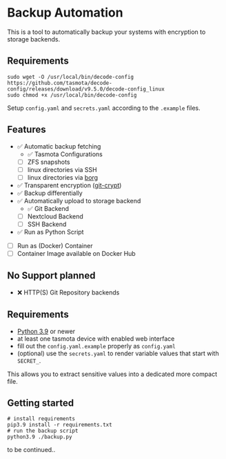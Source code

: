# Backup Automation
This is a tool to automatically backup your systems with encryption to storage backends.

## Requirements
```
sudo wget -O /usr/local/bin/decode-config https://github.com/tasmota/decode-config/releases/download/v9.5.0/decode-config_linux
sudo chmod +x /usr/local/bin/decode-config
```

Setup `config.yaml` and `secrets.yaml` according to the `.example` files.

## Features

- ✅ Automatic backup fetching
    - ✅ Tasmota Configurations
    - [ ] ZFS snapshots
    - [ ] linux directories via SSH
    - [ ] linux directories via [borg](https://www.borgbackup.org/)
- ✅ Transparent encryption ([git-crypt](https://github.com/AGWA/git-crypt))
- ✅ Backup differentially
- ✅ Automatically upload to storage backend
    - ✅ Git Backend
    - [ ] Nextcloud Backend
    - [ ] SSH Backend
- ✅ Run as Python Script
- [ ] Run as (Docker) Container
- [ ] Container Image available on Docker Hub

## No Support planned
- ❌ HTTP(S) Git Repository backends

## Requirements
- [Python 3.9](https://linuxize.com/post/how-to-install-python-3-9-on-ubuntu-20-04/) or newer
- at least one tasmota device with enabled web interface
- fill out the `config.yaml.example` properly as `config.yaml`
- (optional) use the `secrets.yaml` to render variable values that start with `SECRET_`.

This allows you to extract sensitive values into a dedicated more compact file.

## Getting started

```
# install requirements
pip3.9 install -r requirements.txt
# run the backup script
python3.9 ./backup.py
```

to be continued..
